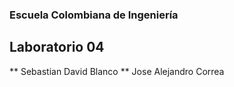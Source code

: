 ### Escuela Colombiana de Ingeniería
## Laboratorio 04
** Sebastian David Blanco 
** Jose Alejandro Correa
